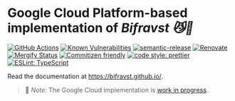 # Google Cloud Platform-based implementation of _Bifravst :smirk_cat::rainbow:_

[![GitHub Actions](https://github.com/Bifravst/gcp/workflows/Test%20and%20Release/badge.svg)](https://github.com/Bifravst/gcp/actions)
[![Known Vulnerabilities](https://snyk.io/test/github/bifravst/gcp/badge.svg)](https://snyk.io/test/github/bifravst/gcp)
[![semantic-release](https://img.shields.io/badge/%20%20%F0%9F%93%A6%F0%9F%9A%80-semantic--release-e10079.svg)](https://github.com/semantic-release/semantic-release)
[![Renovate](https://img.shields.io/badge/renovate-enabled-brightgreen.svg)](https://renovatebot.com)
[![Mergify Status](https://img.shields.io/endpoint.svg?url=https://dashboard.mergify.io/badges/bifravst/gcp&style=flat)](https://mergify.io)
[![Commitizen friendly](https://img.shields.io/badge/commitizen-friendly-brightgreen.svg)](http://commitizen.github.io/cz-cli/)
[![code style: prettier](https://img.shields.io/badge/code_style-prettier-ff69b4.svg)](https://github.com/prettier/prettier/)
[![ESLint: TypeScript](https://img.shields.io/badge/ESLint-TypeScript-blue.svg)](https://github.com/typescript-eslint/typescript-eslint)

Read the documentation at https://bifravst.github.io/.

> :construction: _Note:_ The Google Cloud implementation is
> [work in progress](https://github.com/bifravst/bifravst/issues/25).

